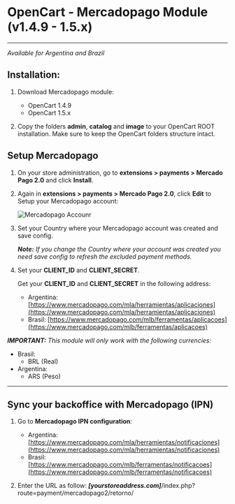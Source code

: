 # OpenCart - Mercadopago Module (v1.4.9 - 1.5.x)
---
*Available for Argentina and Brazil*


## Installation:

1. Download Mercadopago module:
    * OpenCart 1.4.9
    * OpenCart 1.5.x

2. Copy the folders **admin**, **catalog** and **image** to your OpenCart ROOT installation. Make sure to keep the OpenCart folders structure intact.

## Setup Mercadopago

1. On your store administration, go to **extensions > payments > Mercado Pago 2.0** and click **Install**.

2. Again in **extensions > payments > Mercado Pago 2.0**, click **Edit** to Setup your Mercadopago account:

	![Mercadopago Accounr](https://raw.github.com/mercadopago/cart-opencart/master/README.img/MPAccount.png)

3. Set your Country where your Mercadopago account was created and save config.
	
	***Note:*** *If you change the Country where your account was created you need save config to refresh the excluded payment methods.*

4. Set your **CLIENT_ID** and **CLIENT_SECRET**. 

	Get your **CLIENT_ID** and **CLIENT_SECRET** in the following address:
	* Argentina: [https://www.mercadopago.com/mla/herramientas/aplicaciones](https://www.mercadopago.com/mla/herramientas/aplicaciones)
	* Brasil: [https://www.mercadopago.com/mlb/ferramentas/aplicacoes](https://www.mercadopago.com/mlb/ferramentas/aplicacoes)

***IMPORTANT:*** *This module will only work with the following currencies:*

* Brasil:
	* BRL (Real)
* Argentina:
	* ARS (Peso)

---
## Sync your backoffice with Mercadopago (IPN) 

1. Go to **Mercadopago IPN configuration**:
	* Argentina: [https://www.mercadopago.com/mla/herramientas/notificaciones](https://www.mercadopago.com/mla/herramientas/notificaciones)
	* Brasil: [https://www.mercadopago.com/mlb/ferramentas/notificacoes](https://www.mercadopago.com/mlb/ferramentas/notificacoes)

2. Enter the URL as follow: ***[yourstoreaddress.com]***/index.php?route=payment/mercadopago2/retorno/
